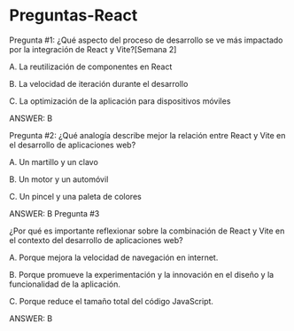 # Preguntas-React
Pregunta #1:
¿Qué aspecto del proceso de desarrollo se ve más impactado por la integración de React y Vite?[Semana 2]

A. La reutilización de componentes en React

B. La velocidad de iteración durante el desarrollo

C. La optimización de la aplicación para dispositivos móviles

ANSWER: B

Pregunta #2:
¿Qué analogía describe mejor la relación entre React y Vite en el desarrollo de aplicaciones web?

A. Un martillo y un clavo

B. Un motor y un automóvil

C. Un pincel y una paleta de colores

ANSWER: B
Pregunta #3

¿Por qué es importante reflexionar sobre la combinación de React y Vite en el contexto del desarrollo de aplicaciones web? 

A. Porque mejora la velocidad de navegación en internet.

B. Porque promueve la experimentación y la innovación en el diseño y la funcionalidad de la aplicación.

C. Porque reduce el tamaño total del código JavaScript.

ANSWER: B
